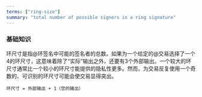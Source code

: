 ```yaml
---
terms: ["ring-size"]
summary: "total number of possible signers in a ring signature"
---
```


### 基础知识

环尺寸是指@环签名中可能的签名者的总数。如果为一个给定的@交易选择了一个4的环尺寸，这意味着除了“实际”输出之外，还要有3个外部输出。一个较大的环尺寸通常比一个较小的环尺寸能提供的隐私性更多。然而，为交易反复使用一个奇数的、可识别的环尺寸可能会使交易显得突出。

`环尺寸 = 外部输出 + 1（您的输出）`
